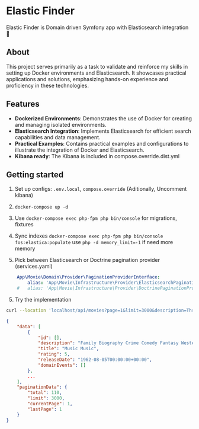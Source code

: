 # Elastic Finder

Elastic Finder is Domain driven Symfony app with Elasticsearch integration 🎉

## About

This project serves primarily as a task to validate and reinforce my skills in setting up Docker environments and Elasticsearch. It showcases practical applications and solutions, emphasizing hands-on experience and proficiency in these technologies.

## Features

- **Dockerized Environments**: Demonstrates the use of Docker for creating and managing isolated environments.
- **Elasticsearch Integration**: Implements Elasticsearch for efficient search capabilities and data management.
- **Practical Examples**: Contains practical examples and configurations to illustrate the integration of Docker and Elasticsearch.
- **Kibana ready**: The Kibana is included in compose.override.dist.yml

## Getting started

1. Set up configs: `.env.local`, `compose.override` (Aditionally, Uncomment kibana)
2. `docker-compose up -d`
3. Use `docker-compose exec php-fpm php bin/console` for migrations, fixtures
4. Sync indexes `docker-compose exec php-fpm php bin/console fos:elastica:populate` use `php -d memory_limit=-1` if need more memory


5. Pick between Elasticsearch or Doctrine pagination provider (services.yaml)
```yaml
    App\Movie\Domain\Provider\PaginationProviderInterface:
        alias: 'App\Movie\Infrastructure\Provider\ElasticsearchPaginationProvider'
    #   alias: 'App\Movie\Infrastructure\Provider\DoctrinePaginationProvider'
```

5. Try the implementation
```bash
curl --location 'localhost/api/movies?page=1&limit=3000&description=Thriller&title=Music&rating=5&releaseDate=1962-08-05'
```
```json
{
    "data": [
        {
            "id": [],
            "description": "Family Biography Crime Comedy Fantasy Western Musical Comedy Romance Thriller",
            "title": "Music Music",
            "rating": 5,
            "releaseDate": "1962-08-05T00:00:00+00:00",
            "domainEvents": []
        },
        ...
    ],
    "paginationData": {
        "total": 110,
        "limit": 3000,
        "currentPage": 1,
        "lastPage": 1
    }
}
